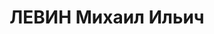 ---
title: ЛЕВИН Михаил Ильич
description: '1905 року народження, м. Одеса, єврей, освіта вища, безпартійний. Проживав:
  м. Горлівка Донецької області, будинок спеціалістів, кв. 24. Начальник центральної
  служби реле тресту "Доненерго".

  Заарештований 11 серпня 1937 року. Засуджений виїзною сесією військової колегії
  Верховного Суду СРСР до розстрілу з конфіскацією майна. Вирок приведено до виконання
  2 грудня 1937 року у м. Сталіно (м. Донецьк).

  Реабілітований у 1956 році.'
---